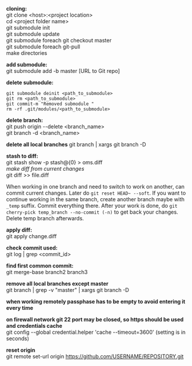 
**cloning:**  
git clone \<host\>:\<project location\>  
cd \<project folder name\>  
git submodule init  
git submodule update  
git submodule foreach git checkout master  
git submodule foreach git-pull  
make directories  
  
**add submodule:**  
git submodule add -b master [URL to Git repo]  
  
**delete submodule:**
```
git submodule deinit <path_to_submodule>
git rm <path_to_submodule>
git commit-m "Removed submodule "
rm -rf .git/modules/<path_to_submodule>
```

**delete branch:**  
git push origin --delete <branch_name>  
git branch -d <branch_name>  

**delete all local branches**
git branch | xargs git branch -D 

**stash to diff:**  
git stash show -p stash@{0} > oms.diff  
*make diff from current changes*  
git diff >> file.diff  

When working in one branch and need to switch to work on another, can commit current changes.
Later do ```git reset HEAD~ --soft```. If you want to continue working in the same branch, create 
another branch maybe with ```_temp``` suffix. Commit everything there. After your work is done,
do ```git cherry-pick temp_branch --no-commit (-n)``` to get back your changes. Delete temp branch 
afterwards.

**apply diff:**  
git apply change.diff

**check commit used:**  
git log | grep \<commit_id\>  

**find first common commit:**  
git merge-base branch2 branch3  

**remove all local branches except master**  
git branch | grep -v "master" | xargs git branch -D

**when working remotely passphase has to be empty to avoid entering it every time**

**on firewall network git 22 port may be closed, so https should be used and credentials cache**  
git config --global credential.helper 'cache --timeout=3600' (setting is in seconds)

**reset origin**  
git remote set-url origin https://github.com/USERNAME/REPOSITORY.git  
